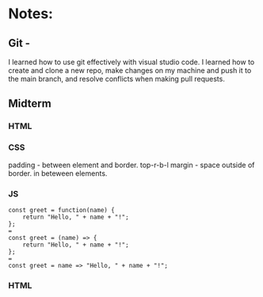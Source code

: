 # Notes:

## Git -

I learned how to use git effectively with visual studio code. I learned how to create and clone a new repo, make changes on my machine and push it to the main branch, and resolve conflicts when making pull requests.

## Midterm

### HTML

### CSS
padding - between element and border. top-r-b-l
margin - space outside of border. in beteween elements.


### JS

```
const greet = function(name) {
    return "Hello, " + name + "!";
};
=
const greet = (name) => {
    return "Hello, " + name + "!";
};
=
const greet = name => "Hello, " + name + "!";
```


### HTML